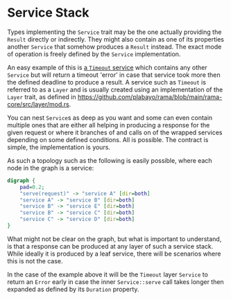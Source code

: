 # Service Stack

Types implementing the `Service` trait may be the one actually providing the `Result` directly or indirectly.
They might also contain as one of its properties another `Service` that somehow produces a `Result` instead. The exact mode of operation is freely defined by the `Service` implementation.

An easy example of this is [a `Timeout` service](https://github.com/plabayo/rama/blob/main/rama-core/src/layer/timeout/mod.rs)
which contains any other `Service` but will return a timeout 'error' in case that service took more
then the defined deadline to produce a result. A service such as `Timeout` is referred to as a `Layer` and
is usually created using an implementation of the `Layer` trait, as defined in
<https://github.com/plabayo/rama/blob/main/rama-core/src/layer/mod.rs>.

You can nest `Service`s as deep as you want and some can even contain multiple ones that are either
all helping in producing a response for the given request or where it branches of and calls on of the wrapped services
depending on some defined conditions. All is possible. The contract is simple, the implementation is yours.

As such a topology such as the following is easily possible, where each node in the graph is a service:

<div class="book-article-image-center">

```dot process
digraph {
    pad=0.2;
    "serve(request)" -> "service A" [dir=both]
    "service A" -> "service B" [dir=both]
    "service B" -> "service E" [dir=both]
    "service B" -> "service C" [dir=both]
    "service C" -> "service D" [dir=both]
}
```

</div>

What might not be clear on the graph, but what is important to understand,
is that a response can be produced at any layer of such a service stack. While ideally it is produced by a leaf service, there will be scenarios where this is not the case.

In the case of the example above it will be the `Timeout` layer `Service` to return an `Error` early in case the inner `Service::serve` call takes longer then expanded as defined by its `Duration` property.
